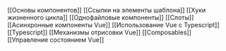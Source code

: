 
[[Основы компонентов]]
[[Ссылки на элементы шаблона]]
[[Хуки жизненного цикла]]
[[Однофайловые компоненты]]
[[Слоты]]
[[Асинхронные компоненты Vue]]
[[Использование Vue с Typescript]]
[[Typescript]]
[[Механизмы отрисовки Vue]]
[[Composables]]
[[Управление состоянием Vue]]
